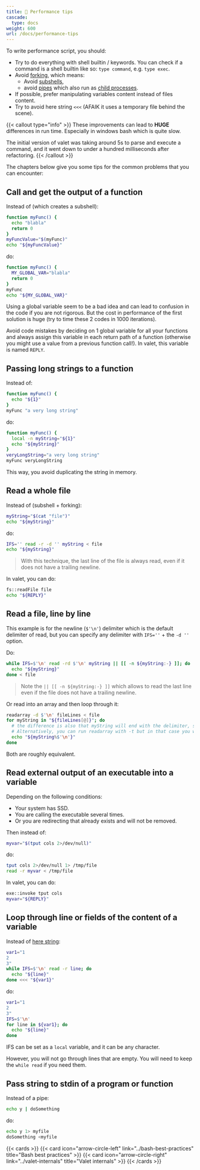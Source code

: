 ```yaml
---
title: 🐇 Performance tips
cascade:
  type: docs
weight: 600
url: /docs/performance-tips
---
```


To write performance script, you should:

- Try to do everything with shell builtin / keywords. You can check if a command is a shell builtin like so: `type command`, e.g. `type exec`.
- Avoid [forking](https://tldp.org/LDP/abs/html/internal.html#FORKREF), which means:
  - Avoid [subshells](https://tldp.org/LDP/abs/html/subshells.html),
  - avoid [pipes](https://tldp.org/LDP/abs/html/special-chars.html#PIPEREF) which also run as [child processes](https://tldp.org/LDP/abs/html/othertypesv.html#CHILDREF).
- If possible, prefer manipulating variables content instead of files content.
- Try to avoid here string `<<<` (AFAIK it uses a temporary file behind the scene).

{{< callout type="info" >}}
These improvements can lead to **HUGE** differences in run time. Especially in windows bash which is quite slow.

The initial version of valet was taking around 5s to parse and execute a command, and it went down to under a hundred milliseconds after refactoring.
{{< /callout >}}

The chapters below give you some tips for the common problems that you can encounter:

## Call and get the output of a function

Instead of (which creates a subshell):

```bash
function myFunc() {
  echo "blabla"
  return 0
}
myFuncValue="$(myFunc)"
echo "${myFuncValue}"
```

do:

```bash
function myFunc() {
  MY_GLOBAL_VAR="blabla"
  return 0
}
myFunc
echo "${MY_GLOBAL_VAR}"
```

Using a global variable seem to be a bad idea and can lead to confusion in the code if you are not rigorous. But the cost in performance of the first solution is huge (try to time these 2 codes in 1000 iterations).

Avoid code mistakes by deciding on 1 global variable for all your functions and always assign this variable in each return path of a function (otherwise you might use a value from a previous function call!). In valet, this variable is named `REPLY`.

## Passing long strings to a function

Instead of:

```bash
function myFunc() {
  echo "${1}"
}
myFunc "a very long string"
```

do:

```bash
function myFunc() {
  local -n myString="${1}"
  echo "${myString}"
}
veryLongString="a very long string"
myFunc veryLongString
```

This way, you avoid duplicating the string in memory.

## Read a whole file

Instead of (subshell + forking):

```bash
myString="$(cat "file")"
echo "${myString}"
```

do:

```bash
IFS='' read -r -d '' myString < file
echo "${myString}"
```

> With this technique, the last line of the file is always read, even if it does not have a trailing newline.

In valet, you can do:

```bash
fs::readFile file
echo "${REPLY}"
```

## Read a file, line by line

This example is for the newline (`$'\n'`) delimiter which is the default delimiter of read, but you can specify any delimiter with `IFS=''` + the `-d ''` option.

Do:

```bash
while IFS=$'\n' read -rd $'\n' myString || [[ -n ${myString:-} ]]; do
  echo "${myString}"
done < file
```

> Note the `|| [[ -n ${myString:-} ]]` which allows to read the last line even if the file does not have a trailing newline.

Or read into an array and then loop through it:

```bash
readarray -d $'\n' fileLines < file
for myString in "${fileLines[@]}"; do
  # the difference is also that myString will end with the delimiter, so you might want to remove it
  # Alternatively, you can run readarray with -t but in that case you will not have an array element for empty lines
  echo "${myString%$'\n'}"
done
```

Both are roughly equivalent.

## Read external output of an executable into a variable

Depending on the following conditions:

- Your system has SSD.
- You are calling the executable several times.
- Or you are redirecting that already exists and will not be removed.

Then instead of:

```bash
myvar="$(tput cols 2>/dev/null)"
```

do:

```bash
tput cols 2>/dev/null 1> /tmp/file
read -r myvar < /tmp/file
```

In valet, you can do:

```bash
exe::invoke tput cols
myvar="${REPLY}"
```

## Loop through line or fields of the content of a variable

Instead of [here string](https://tldp.org/LDP/abs/html/x17837.html#HERESTRINGSREF):

```bash
var1="1
2
3"
while IFS=$'\n' read -r line; do
  echo "${line}"
done <<< "${var1}"
```

do:

```bash
var1="1
2
3"
IFS=$'\n'
for line in ${var1}; do
  echo "${line}"
done
```

IFS can be set as a `local` variable, and it can be any character.

However, you will not go through lines that are empty. You will need to keep the `while read` if you need them.

## Pass string to stdin of a program or function

Instead of a pipe:

```bash
echo y | doSomething
```

do:

```bash
echo y 1> myfile
doSomething <myfile
```

{{< cards >}}
  {{< card icon="arrow-circle-left" link="../bash-best-practices" title="Bash best practices" >}}
  {{< card icon="arrow-circle-right" link="../valet-internals" title="Valet internals" >}}
{{< /cards >}}
